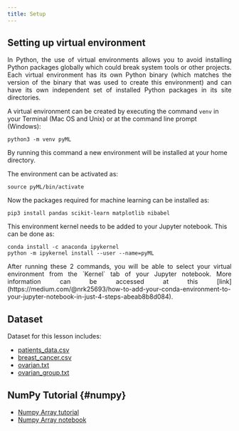 ```yaml
---
title: Setup
---
```


## Setting up virtual environment
<p style='text-align: justify;'>
In Python, the use of virtual environments allows you to avoid installing Python packages globally which could break system tools or other projects.  Each virtual environment has its own Python binary (which matches the version of the binary that was used to create this environment) and can have its own independent set of installed Python packages in its site directories.
</p>

A virtual environment can be created by executing the command `venv` in your Terminal (Mac OS and Unix) or at the command line prompt (Windows):

```
python3 -m venv pyML
```

By running this command a new environment will be installed at your home directory.

The environment can be activated as:

```
source pyML/bin/activate 
```

Now the packages required for machine learning can be installed as:

```
pip3 install pandas scikit-learn matplotlib nibabel
```

This environment kernel needs to be added to your Jupyter notebook. This can be done as:

```
conda install -c anaconda ipykernel
python -m ipykernel install --user --name=pyML
```
<p style='text-align: justify;'>
After running these 2 commands, you will be able to select your virtual environment from the `Kernel` tab of your Jupyter notebook. More information can be accessed at this [link](https://medium.com/@nrk25693/how-to-add-your-conda-environment-to-your-jupyter-notebook-in-just-4-steps-abeab8b8d084).
</p>

## Dataset
Dataset for this lesson includes:

- [patients_data.csv](data/patients_data.csv)
- [breast_cancer.csv](data/breast_cancer.csv)
- [ovarian.txt](data/ovarian.txt)
- [ovarian_group.txt](data/ovarian_group.txt)

## NumPy Tutorial {#numpy}

- [Numpy Array tutorial](files/NumPyArrays.pdf)
- [Numpy Array notebook](files/NumpyArrays.ipynb)
